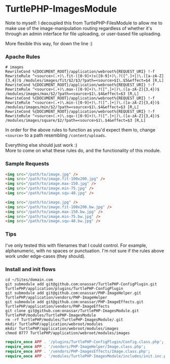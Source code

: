 TurtlePHP-ImagesModule
======================

Note to myself: I decoupled this from TurtlePHP-FilesModule to allow me to make
use of the image-manipulation routing regardless of whether it's through an
admin interface for file uploading, or user-based file uploading.

More flexible this way, for down the line :)

### Apache Rules

```
# images
RewriteCond %{DOCUMENT_ROOT}/application/webroot%{REQUEST_URI} !-f
RewriteRule ^<source>(.+)\.fit-([0-9]+)x([0-9]+)\.?([^.]+|)\.([a-zA-Z]{3,4})$ /modules/images/fit/$2/$3/?path=<source>$1\.$5&effect=$4 [R,L]
RewriteCond %{DOCUMENT_ROOT}/application/webroot%{REQUEST_URI} !-f
RewriteRule ^<source>(.+)\.max-([0-9]+)\.?([^.]+|)\.([a-zA-Z]{3,4})$ /modules/images/max/$2/?path=<source>$1\.$4&effect=$3 [R,L]
RewriteCond %{DOCUMENT_ROOT}/application/webroot%{REQUEST_URI} !-f
RewriteRule ^<source>(.+)\.min-([0-9]+)\.?([^.]+|)\.([a-zA-Z]{3,4})$ /modules/images/min/$2/?path=<source>$1\.$4&effect=$3 [R,L]
RewriteCond %{DOCUMENT_ROOT}/application/webroot%{REQUEST_URI} !-f
RewriteRule ^<source>(.+)\.squ-([0-9]+)\.?([^.]+|)\.([a-zA-Z]{3,4})$ /modules/images/square/$2/?path=<source>$1\.$4&effect=$3 [R,L]
```

In order for the above rules to function as you'd expect them to, change `<source>` to a path resembling `/content/uploads`.

Everything else should just work :)  
More to come on what these rules do, and the functionality of this module.

### Sample Requests

``` html
<img src="/path/to/image.jpg" />
<img src="/path/to/image.fit-100x200.jpg" />
<img src="/path/to/image.max-150.jpg" />
<img src="/path/to/image.min-75.jpg" />
<img src="/path/to/image.squ-48.jpg" />

<img src="/path/to/image.jpg" />
<img src="/path/to/image.fit-100x200.bw.jpg" />
<img src="/path/to/image.max-150.bw.jpg" />
<img src="/path/to/image.min-75.bw.jpg" />
<img src="/path/to/image.squ-48.bw.jpg" />
```

### Tips
I've only tested this with filenames that I could control. For example, alphanumeric, with no spaces or punctuation. I'm not sure if the rules above work under edge-cases (they should).

### Install and init flows

```
cd ~/Sites/domain.com
git submodule add git@github.com:onassar/TurtlePHP-ConfigPlugin.git TurtlePHP/application/plugins/TurtlePHP-ConfigPlugin
git submodule add git@github.com:onassar/PHP-ImageHelper.git TurtlePHP/application/vendors/PHP-ImageHelper
git submodule add git@github.com:onassar/PHP-ImageEffects.git TurtlePHP/application/vendors/PHP-ImageEffects
git clone git@github.com:onassar/TurtlePHP-ImagesModule.git TurtlePHP/modules/TurtlePHP-ImagesModule
rm -rf TurtlePHP/modules/TurtlePHP-ImagesModule/.git
mkdir TurtlePHP/application/webroot/modules
mkdir TurtlePHP/application/webroot/modules/images
chmod 0777 TurtlePHP/application/webroot/modules/images
```

``` php
require_once APP . '/plugins/TurtlePHP-ConfigPlugin/Config.class.php';
require_once APP . '/vendors/PHP-ImageHelper/Image.class.php';
require_once APP . '/vendors/PHP-ImagesEffects/Image.class.php';
require_once APP . '/modules/TurtlePHP-ImagesModule/includes/init.inc.php';
```
